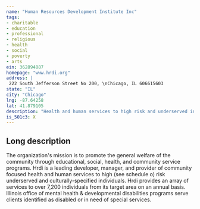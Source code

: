 ```yaml
---
name: "Human Resources Development Institute Inc"
tags:
- charitable
- education
- professional
- religious
- health
- social
- poverty
- arts
ein: 362894887
homepage: "www.hrdi.org"
address: |
 222 South Jefferson Street No 200, \nChicago, IL 606615603
state: "IL"
city: "Chicago"
lng: -87.64258
lat: 41.879105
description: "Health and human services to high risk and underserved individuals and communities. "
is_501c3: X
---
```


## Long description

The organization's mission is to promote the general welfare of the community through educational, social, health, and community service programs. Hrdi is a leading developer, manager, and provider of community focused health and human services to high (see schedule o) risk underserved and culturally-specified individuals. Hrdi provides an array of services to over 7,200 individuals from its target area on an annual basis. Illinois office of mental health & developmental disabilities programs serve clients identified as disabled or in need of special services. 
